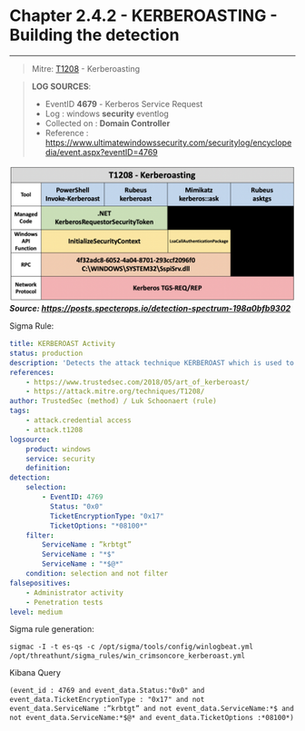 # Chapter 2.4.2 - KERBEROASTING - Building the detection 
----
> Mitre: [T1208](https://attack.mitre.org/techniques/T1208/) - Kerberoasting 



> **LOG SOURCES**:
> - EventID **4679** - Kerberos Service Request
> - Log : windows **security** eventlog
> - Collected on : **Domain Controller**
> - Reference : https://www.ultimatewindowssecurity.com/securitylog/encyclopedia/event.aspx?eventID=4769

![Screenshot T1208](./assets/01-T1208.png)
***Source: https://posts.specterops.io/detection-spectrum-198a0bfb9302***

Sigma Rule:
```yaml
title: KERBEROAST Activity
status: production
description: 'Detects the attack technique KERBEROAST which is used to move laterally inside the network'
references:
    - https://www.trustedsec.com/2018/05/art_of_kerberoast/
    - https://attack.mitre.org/techniques/T1208/
author: TrustedSec (method) / Luk Schoonaert (rule)
tags:
    - attack.credential access
    - attack.t1208
logsource:
    product: windows
    service: security
    definition: 
detection:
    selection:
        - EventID: 4769
          Status: "0x0"
          TicketEncryptionType: "0x17"
          TicketOptions: "*08100*"
    filter:
        ServiceName : ”krbtgt”
        ServiceName : "*$"
        ServiceName : "*$@*"
    condition: selection and not filter
falsepositives:
    - Administrator activity
    - Penetration tests
level: medium
```
Sigma rule generation:

```code
sigmac -I -t es-qs -c /opt/sigma/tools/config/winlogbeat.yml /opt/threathunt/sigma_rules/win_crimsoncore_kerberoast.yml 
```

Kibana Query

```code
(event_id : 4769 and event_data.Status:"0x0" and event_data.TicketEncryptionType : "0x17" and not event_data.ServiceName :”krbtgt” and not event_data.ServiceName:*$ and not event_data.ServiceName:*$@* and event_data.TicketOptions :*08100*)
```